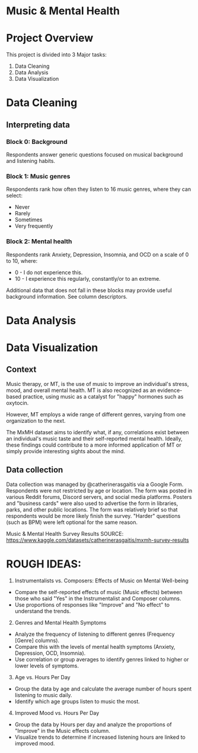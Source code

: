 # Music & Mental Health

# Project Overview

This project is divided into 3 Major tasks:
1. Data Cleaning
2. Data Analysis
3. Data Visualization

# Data Cleaning

## Interpreting data

### Block 0: Background
Respondents answer generic questions focused on musical background and listening habits.

### Block 1: Music genres
Respondents rank how often they listen to 16 music genres, where they can select:
* Never
* Rarely
* Sometimes
* Very frequently

### Block 2: Mental health
Respondents rank Anxiety, Depression, Insomnia, and OCD on a scale of 0 to 10, where:
* 0 - I do not experience this.
* 10 - I experience this regularly, constantly/or to an extreme.

Additional data that does not fall in these blocks may provide useful background information. See column descriptors.

# Data Analysis


# Data Visualization



## Context
Music therapy, or MT, is the use of music to improve an individual's stress, mood, and overall mental health. MT is also recognized as an evidence-based practice, using music as a catalyst for "happy" hormones such as oxytocin.

However, MT employs a wide range of different genres, varying from one organization to the next.

The MxMH dataset aims to identify what, if any, correlations exist between an individual's music taste and their self-reported mental health. Ideally, these findings could contribute to a more informed application of MT or simply provide interesting sights about the mind.

## Data collection
Data collection was managed by @catherinerasgaitis via a Google Form. Respondents were not restricted by age or location. The form was posted in various Reddit forums, Discord servers, and social media platforms. Posters and "business cards" were also used to advertise the form in libraries, parks, and other public locations. The form was relatively brief so that respondents would be more likely finish the survey. "Harder" questions (such as BPM) were left optional for the same reason.

Music & Mental Health Survey Results 
SOURCE: https://www.kaggle.com/datasets/catherinerasgaitis/mxmh-survey-results


# ROUGH IDEAS:

1. Instrumentalists vs. Composers: Effects of Music on Mental Well-being
* Compare the self-reported effects of music (Music effects) between those who said "Yes" in the Instrumentalist and Composer columns.
* Use proportions of responses like "Improve" and "No effect" to understand the trends.

2. Genres and Mental Health Symptoms
* Analyze the frequency of listening to different genres (Frequency [Genre] columns).
* Compare this with the levels of mental health symptoms (Anxiety, Depression, OCD, Insomnia).
* Use correlation or group averages to identify genres linked to higher or lower levels of symptoms.

3. Age vs. Hours Per Day
* Group the data by age and calculate the average number of hours spent listening to music daily.
* Identify which age groups listen to music the most.

4. Improved Mood vs. Hours Per Day
* Group the data by Hours per day and analyze the proportions of "Improve" in the Music effects column.
* Visualize trends to determine if increased listening hours are linked to improved mood.